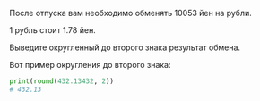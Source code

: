 После отпуска вам необходимо обменять 10053 йен на рубли. 

1 рубль стоит 1.78 йен. 

Выведите округленный до второго знака результат обмена.

Вот пример округления до второго знака:

```python
print(round(432.13432, 2))
# 432.13
```
